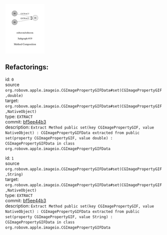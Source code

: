 <img src=subgraph_atomic_19.svg width=25%>

## Refactorings:

id: `0`\
source `org.robovm.apple.imageio.CGImagePropertyGIFData#set(CGImagePropertyGIF,double)`\
target: `org.robovm.apple.imageio.CGImagePropertyGIFData#set(CGImagePropertyGIF,NativeObject)`\
type: `EXTRACT`\
commit: [bf5ee44b3](https://github.com/robovm/robovm/commit/bf5ee44b3b576e01ab09cae9f50300417b01dc07)\
description: `Extract Method public set(key CGImagePropertyGIF, value NativeObject) : CGImagePropertyGIFData extracted from public set(property CGImagePropertyGIF, value double) : CGImagePropertyGIFData in class org.robovm.apple.imageio.CGImagePropertyGIFData`

id: `1`\
source `org.robovm.apple.imageio.CGImagePropertyGIFData#set(CGImagePropertyGIF,String)`\
target: `org.robovm.apple.imageio.CGImagePropertyGIFData#set(CGImagePropertyGIF,NativeObject)`\
type: `EXTRACT`\
commit: [bf5ee44b3](https://github.com/robovm/robovm/commit/bf5ee44b3b576e01ab09cae9f50300417b01dc07)\
description: `Extract Method public set(key CGImagePropertyGIF, value NativeObject) : CGImagePropertyGIFData extracted from public set(property CGImagePropertyGIF, value String) : CGImagePropertyGIFData in class org.robovm.apple.imageio.CGImagePropertyGIFData`

